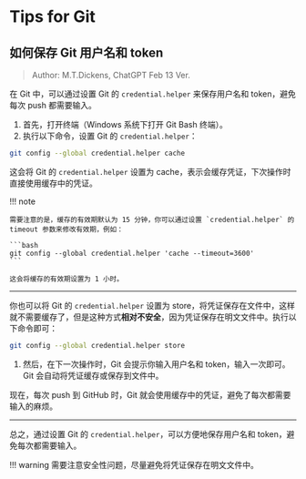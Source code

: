 # Tips for Git

## 如何保存 Git 用户名和 token

> Author: M.T.Dickens, ChatGPT Feb 13 Ver.

在 Git 中，可以通过设置 Git 的 `credential.helper` 来保存用户名和 token，避免每次 push 都需要输入。

1. 首先，打开终端（Windows 系统下打开 Git Bash 终端）。
2. 执行以下命令，设置 Git 的 `credential.helper`：

```bash
git config --global credential.helper cache
```

这会将 Git 的 `credential.helper` 设置为 cache，表示会缓存凭证，下次操作时直接使用缓存中的凭证。

!!! note

    需要注意的是，缓存的有效期默认为 15 分钟，你可以通过设置 `credential.helper` 的 timeout 参数来修改有效期，例如：

    ```bash
    git config --global credential.helper 'cache --timeout=3600'
    ```

    这会将缓存的有效期设置为 1 小时。

---

你也可以将 Git 的 `credential.helper` 设置为 store，将凭证保存在文件中，这样就不需要缓存了，但是这种方式**相对不安全**，因为凭证保存在明文文件中。执行以下命令即可：

```bash
git config --global credential.helper store
```

1. 然后，在下一次操作时，Git 会提示你输入用户名和 token，输入一次即可。Git 会自动将凭证缓存或保存到文件中。

现在，每次 push 到 GitHub 时，Git 就会使用缓存中的凭证，避免了每次都需要输入的麻烦。

---

总之，通过设置 Git 的 `credential.helper`，可以方便地保存用户名和 token，避免每次都需要输入。

!!! warning
    需要注意安全性问题，尽量避免将凭证保存在明文文件中。